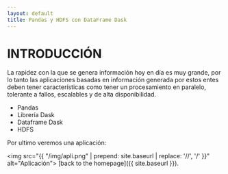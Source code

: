```yaml
---
layout: default
title: Pandas y HDFS con DataFrame Dask
---
```

INTRODUCCIÓN
====================

La rapidez con la que se genera información hoy en día es muy grande, por lo tanto las aplicaciones basadas en información generada por estos entes deben tener características como tener un procesamiento en paralelo, tolerante a fallos, escalables y de alta disponibilidad.

* Pandas
* Librería Dask
* Dataframe Dask
* HDFS

Por ultimo veremos una aplicación:

<img src="{{ "/img/apli.png" | prepend: site.baseurl | replace: '//', '/' }}" alt="Aplicación">
[back to the homepage]({{ site.baseurl }}).
